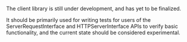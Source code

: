 The client library is still under development, and has yet to be finalized.

It should be primarily used for writing tests for users of the
ServerRequestInterface and HTTPServerInterface APIs to verify basic
functionality, and the current state should be considered experimental.
